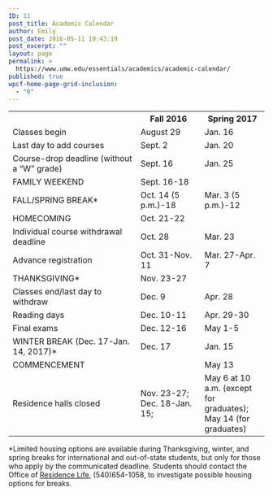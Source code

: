 ```yaml
---
ID: 11
post_title: Academic Calendar
author: Emily
post_date: 2016-05-11 19:43:19
post_excerpt: ""
layout: page
permalink: >
  https://www.umw.edu/essentials/academics/academic-calendar/
published: true
wpcf-home-page-grid-inclusion:
  - "0"
---
```

<table>
<tbody>
<tr>
<th width="50%"></th>
<th width="25%">Fall 2016</th>
<th width="25%">Spring 2017</th>
</tr>
<tr>
<td>Classes begin</td>
<td>August 29</td>
<td>Jan. 16</td>
</tr>
<tr>
<td>Last day to add courses</td>
<td>Sept. 2</td>
<td>Jan. 20</td>
</tr>
<tr>
<td>Course-drop deadline (without a “W” grade)</td>
<td>Sept. 16</td>
<td>Jan. 25</td>
</tr>
<tr>
<td>FAMILY WEEKEND</td>
<td>Sept. 16-18</td>
<td></td>
</tr>
<tr>
<td>FALL/SPRING BREAK*</td>
<td>Oct. 14 (5 p.m.)-18</td>
<td>Mar. 3 (5 p.m.)-12</td>
</tr>
<tr>
<td>HOMECOMING</td>
<td>Oct. 21-22</td>
<td></td>
</tr>
<tr>
<td>Individual course withdrawal deadline</td>
<td>Oct. 28</td>
<td>Mar. 23</td>
</tr>
<tr>
<td>Advance registration</td>
<td>Oct. 31-Nov. 11</td>
<td>Mar. 27-Apr. 7</td>
</tr>
<tr>
<td>THANKSGIVING*</td>
<td>Nov. 23-27</td>
<td></td>
</tr>
<tr>
<td>Classes end/last day to withdraw</td>
<td>Dec. 9</td>
<td>Apr. 28</td>
</tr>
<tr>
<td>Reading days</td>
<td>Dec. 10-11</td>
<td>Apr. 29-30</td>
</tr>
<tr>
<td>Final exams</td>
<td>Dec. 12-16</td>
<td>May 1-5</td>
</tr>
<tr>
<td>WINTER BREAK (Dec. 17-Jan. 14, 2017)*</td>
<td>Dec. 17</td>
<td>Jan. 15</td>
</tr>
<tr>
<td>COMMENCEMENT</td>
<td></td>
<td>May 13</td>
</tr>
<tr>
<td>Residence halls closed</td>
<td>Nov. 23-27; Dec. 18-Jan. 15;</td>
<td>May 6 at 10 a.m. (except for graduates);
May 14 (for graduates)</td>
</tr>
</tbody>
</table>
*Limited housing options are available during Thanksgiving, winter, and spring breaks for international and out-of-state students, but only for those who apply by the communicated deadline. Students should contact the Office of <a href="http://www.umw.edu/residencelife/">Residence Life</a>, (540)654-1058, to investigate possible housing options for breaks.